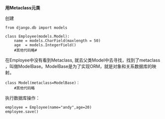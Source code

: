 **用Metaclass元类**

创建

```
from django.db import models

class Employee(models.Model):
    name = models.CharField(maxlength = 50)    
    age  = models.IntegerField()
    #其他代码略#
```

在Employee中没有看到Metaclass, 就去父类Model中去寻找，找到了metaclass ，叫做ModelBase。ModelBase是为了实现ORM，就是对象和关系数据库的映射。

```
class Model(metaclass=ModelBase)：
    #其他代码略
```

执行数据库操作：

```
employee = Employee(name="andy",age=20)  
employee.save()
```

